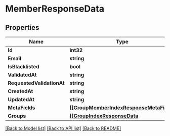 # MemberResponseData

## Properties

Name | Type | Description | Notes
------------ | ------------- | ------------- | -------------
**Id** | **int32** |  | [optional] 
**Email** | **string** |  | [optional] 
**IsBlacklisted** | **bool** |  | [optional] 
**ValidatedAt** | **string** |  | [optional] 
**RequestedValidationAt** | **string** |  | [optional] 
**CreatedAt** | **string** |  | [optional] 
**UpdatedAt** | **string** |  | [optional] 
**MetaFields** | [**[]GroupMemberIndexResponseMetaFields**](GroupMemberIndexResponse_meta_fields.md) |  | [optional] 
**Groups** | [**[]GroupIndexResponseData**](GroupIndexResponse_data.md) |  | [optional] 

[[Back to Model list]](../README.md#documentation-for-models) [[Back to API list]](../README.md#documentation-for-api-endpoints) [[Back to README]](../README.md)



